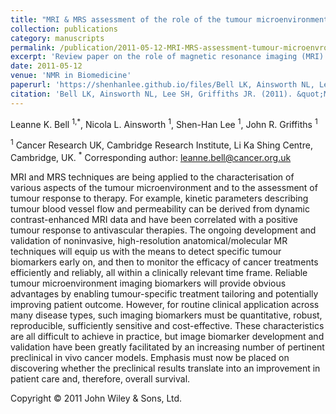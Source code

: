 ```yaml
---
title: "MRI & MRS assessment of the role of the tumour microenvironment in response to therapy"
collection: publications
category: manuscripts
permalink: /publication/2011-05-12-MRI-MRS-assessment-tumour-microenvronment-response-therapy
excerpt: 'Review paper on the role of magnetic resonance imaging (MRI) and spectroscopic (MRS) techniques to assess the tumour microenvironment in response to therapy.'
date: 2011-05-12
venue: 'NMR in Biomedicine'
paperurl: 'https://shenhanlee.github.io/files/Bell LK, Ainsworth NL, Lee SH, Griffiths JR_NMR in Biomedicine_2011.pdf'
citation: 'Bell LK, Ainsworth NL, Lee SH, Griffiths JR. (2011). &quot;MRI & MRS assessment of the tumour microenvironment in response to therapy.&quot; <i>NMR in Biomedicine</i>. 24(6):612-35.'
---
```


Leanne K. Bell <sup>1,*</sup>, Nicola L. Ainsworth <sup>1</sup>, Shen-Han Lee <sup>1</sup>, John R. Griffiths <sup>1</sup>

<sup>1</sup> Cancer Research UK, Cambridge Research Institute, Li Ka Shing Centre, Cambridge, UK.
<sup>*</sup> Corresponding author: leanne.bell@cancer.org.uk

MRI and MRS techniques are being applied to the characterisation of various aspects of the tumour microenvironment and to the assessment of tumour response to therapy. For example, kinetic parameters describing tumour blood vessel flow and permeability can be derived from dynamic contrast-enhanced MRI data and have been correlated with a positive tumour response to antivascular therapies. The ongoing development and validation of noninvasive, high-resolution anatomical/molecular MR techniques will equip us with the means to detect specific tumour biomarkers early on, and then to monitor the efficacy of cancer treatments efficiently and reliably, all within a clinically relevant time frame. Reliable tumour microenvironment imaging biomarkers will provide obvious advantages by enabling tumour-specific treatment tailoring and potentially improving patient outcome. However, for routine clinical application across many disease types, such imaging biomarkers must be quantitative, robust, reproducible, sufficiently sensitive and cost-effective. These characteristics are all difficult to achieve in practice, but image biomarker development and validation have been greatly facilitated by an increasing number of pertinent preclinical in vivo cancer models. Emphasis must now be placed on discovering whether the preclinical results translate into an improvement in patient care and, therefore, overall survival.

Copyright © 2011 John Wiley & Sons, Ltd.